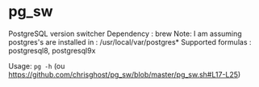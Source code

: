 pg_sw
=====

PostgreSQL version switcher
Dependency : brew
Note: I am assuming postgres's are installed in : /usr/local/var/postgres*
Supported formulas : postgresql8, postgresql9x

Usage: ``pg -h`` (ou https://github.com/chrisghost/pg_sw/blob/master/pg_sw.sh#L17-L25)
